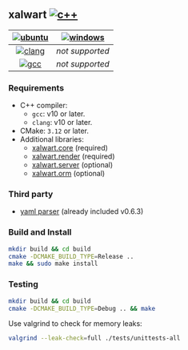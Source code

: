 ## xalwart [![c++](https://img.shields.io/badge/c%2B%2B-20-6c85cf)](https://isocpp.org/)

| [![ubuntu](https://img.shields.io/static/v1?message=Ubuntu&logo=ubuntu&labelColor=ef4800&color=5c5c5c&logoColor=white&label=%20)](https://ubuntu.com/) | [![windows](https://img.shields.io/static/v1?message=Windows&logo=windows&labelColor=blue&color=5c5c5c&logoColor=white&label=%20)](https://www.microsoft.com/en-us/windows/) |
|:---:|:---:|
| [![clang](https://github.com/YuriyLisovskiy/xalwart/actions/workflows/tests-clang-ubuntu.yml/badge.svg)](https://github.com/YuriyLisovskiy/xalwart/actions/workflows/tests-clang-ubuntu.yml) | *not supported* |
| [![gcc](https://github.com/YuriyLisovskiy/xalwart/actions/workflows/tests-gcc-ubuntu.yml/badge.svg)](https://github.com/YuriyLisovskiy/xalwart/actions/workflows/tests-gcc-ubuntu.yml) | *not supported* |

### Requirements
- C++ compiler:
    - `gcc`: v10 or later.
    - `clang`: v10 or later.
- CMake: `3.12` or later.
- Additional libraries:
    - [xalwart.core](https://github.com/YuriyLisovskiy/xalwart.core) (required)
    - [xalwart.render](https://github.com/YuriyLisovskiy/xalwart.render) (required)
    - [xalwart.server](https://github.com/YuriyLisovskiy/xalwart.server) (optional)
    - [xalwart.orm](https://github.com/YuriyLisovskiy/xalwart.orm) (optional)

### Third party
- [yaml parser](https://github.com/jbeder/yaml-cpp) (already included v0.6.3)

### Build and Install
```bash
mkdir build && cd build
cmake -DCMAKE_BUILD_TYPE=Release ..
make && sudo make install
```

### Testing
```bash
mkdir build && cd build
cmake -DCMAKE_BUILD_TYPE=Debug .. && make
```
Use valgrind to check for memory leaks:
```bash
valgrind --leak-check=full ./tests/unittests-all
```
